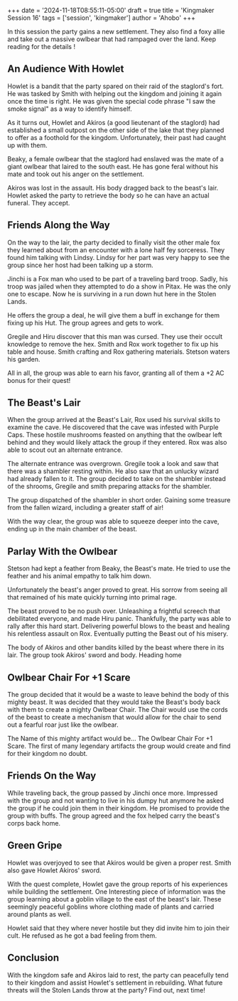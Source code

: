 +++
date = '2024-11-18T08:55:11-05:00'
draft = true
title = 'Kingmaker Session 16'
tags = ['session', 'kingmaker']
author = 'Ahobo'
+++

In this session the party gains a new settlement. They also find a foxy allie and take out a massive
owlbear that had rampaged over the land. Keep reading for the details !

## An Audience With Howlet

Howlet is a bandit that the party spared on their raid of the staglord's fort. He was tasked by Smith with helping
out the kingdom and joining it again once the time is right. He was given the special code phrase "I saw the smoke
signal" as a way to identify himself.

As it turns out, Howlet and Akiros (a good lieutenant of the staglord) had established a small outpost on the other side
of the lake that they planned to offer as a foothold for the kingdom. Unfortunately, their past had caught up with them.

Beaky, a female owlbear that the staglord had enslaved was the mate of a giant owlbear that laired to the south
east. He has gone feral without his mate and took out his anger on the settlement.

Akiros was lost in the assault. His body dragged back to the beast's lair. Howlet asked the party to retrieve the body
so he can have an actual funeral. They accept.

## Friends Along the Way

On the way to the lair, the party decided to finally visit the other male fox they learned about from an encounter with
a lone half fey sorceress. They found him talking with Lindsy. Lindsy for her part was very happy to see the group since
her host had been talking up a storm.

Jinchi is a Fox man who used to be part of a traveling bard troop. Sadly, his troop was jailed when they attempted to do
a show in Pitax. He was the only one to escape. Now he is surviving in a run down hut here in the Stolen Lands.

He offers the group a deal, he will give them a buff in exchange for them fixing up his Hut. The group agrees and gets to work.

Gregile and Hiru discover that this man was cursed. They use their occult knowledge to remove the hex. Smith and Rox work together to
fix up his table and house. Smith crafting and Rox gathering materials. Stetson waters his garden.

All in all, the group was able to earn his favor, granting all of them a +2 AC bonus for their quest!

## The Beast's Lair

When the group arrived at the Beast's Lair, Rox used his survival skills to examine the cave. He discovered that the cave
was infested with Purple Caps. These hostile mushrooms feasted on anything that the owlbear left behind and they
would likely attack the group if they entered. Rox was also able to scout out an alternate entrance. 

The alternate entrance was overgrown. Gregile took a look and saw that there was a shambler resting within. He also
saw that an unlucky wizard had already fallen to it. The group decided to take on the shambler instead of the shrooms,
Gregile and smith preparing attacks for the shambler.

The group dispatched of the shambler in short order. Gaining some treasure from the fallen wizard, including a greater
staff of air!

With the way clear, the group was able to squeeze deeper into the cave, ending up in the main chamber of the beast.

## Parlay With the Owlbear

Stetson had kept a feather from Beaky, the Beast's mate. He tried to use the feather and his animal empathy to
talk him down.

Unfortunately the beast's anger proved to great. His sorrow from seeing all that remained of his mate quickly turning
into primal rage.

The beast proved to be no push over. Unleashing a frightful screech that debilitated everyone, and made Hiru panic.
Thankfully, the party was able to rally after this hard start. Delivering powerful blows to the beast and healing his
relentless assault on Rox. Eventually putting the Beast out of his misery. 

The body of Akiros and other bandits killed by the beast where there in its lair. The group took Akiros' sword and
body. Heading home

## Owlbear Chair For +1 Scare

The group decided that it would be a waste to leave behind the body of this mighty beast. It was decided that they would
take the Beast's body back with them to create a mighty Owlbear Chair. The Chair would use the cords of the beast to
create a mechanism that would allow for the chair to send out a fearful roar just like the owlbear.

The Name of this mighty artifact would be... The Owlbear Chair For +1 Scare. The first of many legendary artifacts the group
would create and find for their kingdom no doubt.

## Friends On the Way

While traveling back, the group passed by Jinchi once more. Impressed with the group and not wanting to live in his dumpy hut
anymore he asked the group if he could join them in their kingdom. He promised to provide the group with buffs. The group agreed
and the fox helped carry the beast's corps back home.

## Green Gripe

Howlet was overjoyed to see that Akiros would be given a proper rest. Smith also gave Howlet Akiros' sword.

With the quest complete, Howlet gave the group reports of his experiences while building the settlement. One
Interesting piece of information was the group learning about a goblin village to the east of the beast's lair.
These seemingly peaceful goblins whore clothing made of plants and carried around plants as well.

Howlet said that they where never hostile but they did invite him to join their cult. He refused as he got a bad
feeling from them.

## Conclusion

With the kingdom safe and Akiros laid to rest, the party can peacefully tend to their kingdom and assist
Howlet's settlement in rebuilding. What future threats will the Stolen Lands throw at the party? Find out,
next time!
